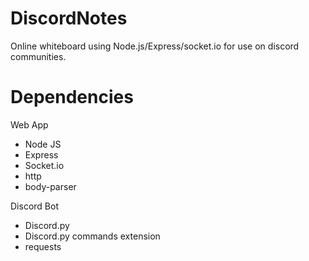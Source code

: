# DiscordNotes
Online whiteboard using Node.js/Express/socket.io for use on discord communities.

# Dependencies
Web App
- Node JS
- Express
- Socket.io
- http
- body-parser

Discord Bot
- Discord.py
- Discord.py commands extension
- requests
